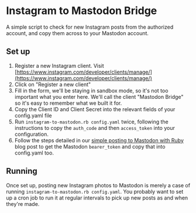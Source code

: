# Instagram to Mastodon Bridge

A simple script to check for new Instagram posts from the authorized account, and copy them across to your Mastodon account.

## Set up

 1. Register a new Instagram client.  Visit [https://www.instagram.com/developer/clients/manage/](https://www.instagram.com/developer/clients/manage/)
 1. Click on "Register a new client"
 1. Fill in the form, we'll be staying in sandbox mode, so it's not too important what you enter here.  We'll call the client "Mastodon Bridge" so it's easy to remember what we built it for.
 1. Copy the Client ID and Client Secret into the relevant fields of your config.yaml file
 1. Run `instagram-to-mastodon.rb config.yaml` twice, following the instructions to copy the `auth_code` and then `access_token` into your configuration.
 1. Follow the steps detailed in our [simple posting to Mastodon with Ruby](http://mcqn.com/posts/simple-posting-to-mastodon-with-ruby/) blog post to get the Mastodon `bearer_token` and copy that into config.yaml too.

## Running

Once set up, posting new Instagram photos to Mastodon is merely a case of running `instagram-to-mastodon.rb config.yaml`.  You probably want to set up a cron job to run it at regular intervals to pick up new posts as and when they're made.

